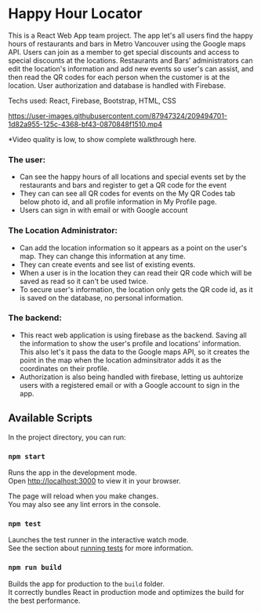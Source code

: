 # Happy Hour Locator

This is a React Web App team project. The app let's all users find the happy hours of restaurants and bars in Metro Vancouver using the Google maps API.  Users can join as a member to get special discounts and access to special discounts at the locations. Restaurants and Bars' administrators can edit the location's information and add new events so user's can assist, and then read the QR codes for each person when the customer is at the location. User authorization and database is handled with Firebase. 

Techs used: React, Firebase, Bootstrap, HTML, CSS




https://user-images.githubusercontent.com/87947324/209494701-1d82a955-125c-4368-bf43-0870848f1510.mp4

*Video quality is low, to show complete walkthrough here.


### The user: 
- Can see the happy hours of all locations and special events set by the restaurants and bars and register to get a QR code for the event
- They can can see all QR codes for events on the My QR Codes tab below photo id, and all profile information in My Profile page.
- Users can sign in with email or with Google account

### The Location Administrator:
- Can add the location information so it appears as a point on the user's map. They can change this information at any time.
- They can create events and see list of existing events.
- When a user is in the location they can read their QR code which will be saved as read so it can't be used twice.
- To secure user's information, the location only gets the QR code id, as it is saved on the database, no personal information.

### The backend:
- This react web application is using firebase as the backend. Saving all the information to show the user's profile and locations' information. This also let's it pass the data to the Google maps API, so it creates the point in the map when the location adminsitrator adds it as the coordinates on their profile. 
- Authorization is also being handled with firebase, letting us auhtorize users with a registered email or with a Google account to sign in the app. 




## Available Scripts

In the project directory, you can run:

### `npm start`

Runs the app in the development mode.\
Open [http://localhost:3000](http://localhost:3000) to view it in your browser.

The page will reload when you make changes.\
You may also see any lint errors in the console.

### `npm test`

Launches the test runner in the interactive watch mode.\
See the section about [running tests](https://facebook.github.io/create-react-app/docs/running-tests) for more information.

### `npm run build`

Builds the app for production to the `build` folder.\
It correctly bundles React in production mode and optimizes the build for the best performance.


